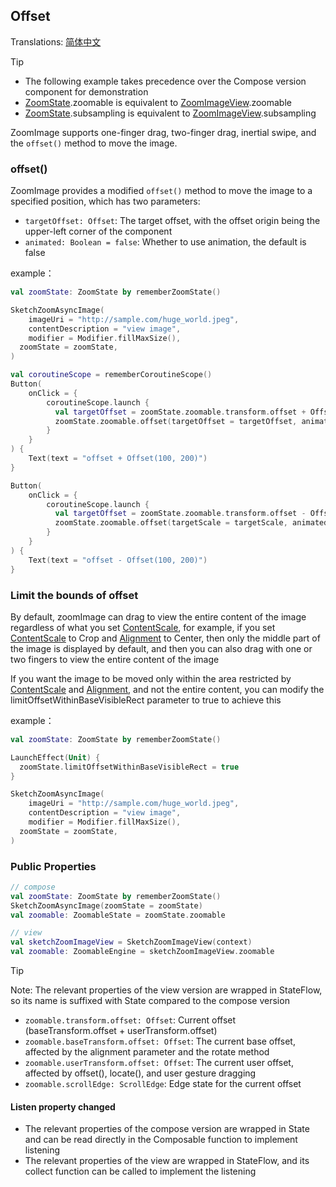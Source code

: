 ## Offset

Translations: [简体中文](offset_zh.md)

> [!TIP]
> * The following example takes precedence over the Compose version component for demonstration
> * [ZoomState].zoomable is equivalent to [ZoomImageView].zoomable
> * [ZoomState].subsampling is equivalent to [ZoomImageView].subsampling

ZoomImage supports one-finger drag, two-finger drag, inertial swipe, and the `offset()` method to
move
the image.

### offset()

ZoomImage provides a modified `offset()` method to move the image to a specified position, which has
two parameters:

* `targetOffset: Offset`: The target offset, with the offset origin being the upper-left corner of
  the component
* `animated: Boolean = false`: Whether to use animation, the default is false

example：

```kotlin
val zoomState: ZoomState by rememberZoomState()

SketchZoomAsyncImage(
    imageUri = "http://sample.com/huge_world.jpeg",
    contentDescription = "view image",
    modifier = Modifier.fillMaxSize(),
  zoomState = zoomState,
)

val coroutineScope = rememberCoroutineScope()
Button(
    onClick = {
        coroutineScope.launch {
          val targetOffset = zoomState.zoomable.transform.offset + Offset(x = 100, y = 200)
          zoomState.zoomable.offset(targetOffset = targetOffset, animated = true)
        }
    }
) {
    Text(text = "offset + Offset(100, 200)")
}

Button(
    onClick = {
        coroutineScope.launch {
          val targetOffset = zoomState.zoomable.transform.offset - Offset(x = 100, y = 200)
          zoomState.zoomable.offset(targetScale = targetScale, animated = true)
        }
    }
) {
    Text(text = "offset - Offset(100, 200)")
}
```

### Limit the bounds of offset

By default, zoomImage can drag to view the entire content of the image regardless of what you
set [ContentScale], for example, if you set [ContentScale] to Crop and [Alignment] to Center, then
only the middle part of the image is displayed by default, and then you can also drag with one or
two fingers to view the entire content of the image

If you want the image to be moved only within the area restricted
by [ContentScale] and [Alignment], and not the entire content, you can modify the
limitOffsetWithinBaseVisibleRect parameter to true to achieve this

example：

```kotlin
val zoomState: ZoomState by rememberZoomState()

LaunchEffect(Unit) {
  zoomState.limitOffsetWithinBaseVisibleRect = true
}

SketchZoomAsyncImage(
    imageUri = "http://sample.com/huge_world.jpeg",
    contentDescription = "view image",
    modifier = Modifier.fillMaxSize(),
  zoomState = zoomState,
)
```

### Public Properties

```kotlin
// compose
val zoomState: ZoomState by rememberZoomState()
SketchZoomAsyncImage(zoomState = zoomState)
val zoomable: ZoomableState = zoomState.zoomable

// view
val sketchZoomImageView = SketchZoomImageView(context)
val zoomable: ZoomableEngine = sketchZoomImageView.zoomable
```

> [!TIP]
> Note: The relevant properties of the view version are wrapped in StateFlow, so its name is
> suffixed with State compared to the compose version

* `zoomable.transform.offset: Offset`: Current offset (baseTransform.offset + userTransform.offset)
* `zoomable.baseTransform.offset: Offset`: The current base offset, affected by the alignment
  parameter and the rotate method
* `zoomable.userTransform.offset: Offset`: The current user offset, affected by offset(), locate(),
  and user gesture dragging
* `zoomable.scrollEdge: ScrollEdge`: Edge state for the current offset

#### Listen property changed

* The relevant properties of the compose version are wrapped in State and can be read directly in
  the Composable function to implement listening
* The relevant properties of the view are wrapped in StateFlow, and its collect function can be
  called to implement the listening

[ZoomImageView]: ../../zoomimage-view/src/main/kotlin/com/github/panpf/zoomimage/ZoomImageView.kt

[ZoomImage]: ../../zoomimage-compose/src/commonMain/kotlin/com/github/panpf/zoomimage/ZoomImage.kt

[ZoomState]: ../../zoomimage-compose/src/commonMain/kotlin/com/github/panpf/zoomimage/compose/ZoomState.kt

[ContentScale]: https://developer.android.com/reference/kotlin/androidx/compose/ui/layout/ContentScale

[Alignment]: https://developer.android.com/reference/kotlin/androidx/compose/ui/Alignment

[ZoomableState]: ../../zoomimage-compose/src/commonMain/kotlin/com/github/panpf/zoomimage/compose/zoom/ZoomableState.kt

[ScrollEdge]: ../../zoomimage-core/src/commonMain/kotlin/com/github/panpf/zoomimage/zoom/ScrollEdge.kt